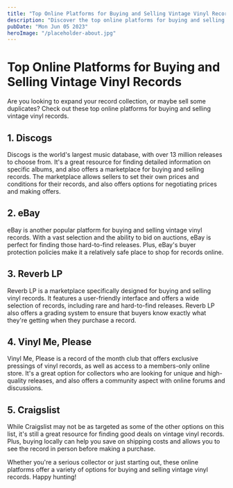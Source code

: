 ```yaml
---
title: "Top Online Platforms for Buying and Selling Vintage Vinyl Records | Find Your Treasure Today"
description: "Discover the top online platforms for buying and selling vintage vinyl records. Find hidden treasures and build your record collection today."
pubDate: "Mon Jun 05 2023"
heroImage: "/placeholder-about.jpg"
---
```


# Top Online Platforms for Buying and Selling Vintage Vinyl Records

Are you looking to expand your record collection, or maybe sell some duplicates? Check out these top online platforms for buying and selling vintage vinyl records.

## 1. Discogs

Discogs is the world&#39;s largest music database, with over 13 million releases to choose from. It&#39;s a great resource for finding detailed information on specific albums, and also offers a marketplace for buying and selling records. The marketplace allows sellers to set their own prices and conditions for their records, and also offers options for negotiating prices and making offers.

## 2. eBay

eBay is another popular platform for buying and selling vintage vinyl records. With a vast selection and the ability to bid on auctions, eBay is perfect for finding those hard-to-find releases. Plus, eBay&#39;s buyer protection policies make it a relatively safe place to shop for records online.

## 3. Reverb LP

Reverb LP is a marketplace specifically designed for buying and selling vinyl records. It features a user-friendly interface and offers a wide selection of records, including rare and hard-to-find releases. Reverb LP also offers a grading system to ensure that buyers know exactly what they&#39;re getting when they purchase a record.

## 4. Vinyl Me, Please

Vinyl Me, Please is a record of the month club that offers exclusive pressings of vinyl records, as well as access to a members-only online store. It&#39;s a great option for collectors who are looking for unique and high-quality releases, and also offers a community aspect with online forums and discussions.

## 5. Craigslist

While Craigslist may not be as targeted as some of the other options on this list, it&#39;s still a great resource for finding good deals on vintage vinyl records. Plus, buying locally can help you save on shipping costs and allows you to see the record in person before making a purchase.

Whether you&#39;re a serious collector or just starting out, these online platforms offer a variety of options for buying and selling vintage vinyl records. Happy hunting!